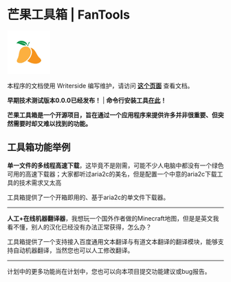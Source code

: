 # 芒果工具箱 | FanTools

<img src="data/two_mango_es.png" alt="芒果工具箱Logo" height="100" width="100">

本程序的文档使用 Writerside 编写维护，请访问 **[这个页面](https://docs.mangofanfan.cn/fantools)** 查看文档。

**早期技术测试版本0.0.0已经发布！** | **命令行安装工具[在此](https://github.com/mangofanfan/FanToolsInstaller)！**

**芒果工具箱是一个开源项目，旨在通过一个应用程序来提供许多并非很重要、但突然需要时却又难以找到的功能。**

## 工具箱功能举例

**单一文件的多线程高速下载**，这毕竟不是刚需，可能不少人电脑中都没有一个绿色可用的高速下载器；大家都听过aria2c的美名，但是配置一个中意的aria2c下载工具的技术需求又太高

工具箱提供了一个开箱即用的、基于aria2c的单文件下载器。

----

**人工+在线机器翻译器**，我想玩一个国外作者做的Minecraft地图，但是是英文我看不懂，别人的汉化已经没有办法正常获得，怎么办？

工具箱提供了一个支持接入百度通用文本翻译与有道文本翻译的翻译模块，能够支持自动机器翻译，当然您也可以人工修改翻译。

----

计划中的更多功能尚在计划中，您也可以向本项目提交功能建议或bug报告。